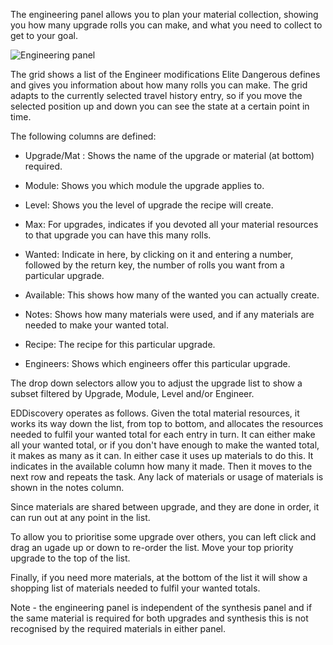 The engineering panel allows you to plan your material collection, showing you how many upgrade rolls you can make, and what you need to collect to get to your goal.

![Engineering panel](http://imgur.com/3exQg7U.png)

The grid shows a list of the Engineer modifications Elite Dangerous defines and gives you information about how many rolls you can make. The grid adapts to the currently selected travel history entry, so if you move the selected position up and down you can see the state at a certain point in time.

The following columns are defined:

 * Upgrade/Mat : Shows the name of the upgrade or material (at bottom) required.

 * Module: Shows you which module the upgrade applies to.

 * Level: Shows you the level of upgrade the recipe will create.

 * Max: For upgrades, indicates if you devoted all your material resources to that upgrade you can have this many rolls.

 * Wanted: Indicate in here, by clicking on it and entering a number, followed by the return key, the number of rolls you want from a particular upgrade.

 * Available: This shows how many of the wanted you can actually create.

 * Notes: Shows how many materials were used, and if any materials are needed to make your wanted total.

 * Recipe: The recipe for this particular upgrade.

 * Engineers: Shows which engineers offer this particular upgrade.

The drop down selectors allow you to adjust the upgrade list to show a subset filtered by Upgrade, Module, Level and/or Engineer.

EDDiscovery operates as follows. Given the total material resources, it works its way down the list, from top to bottom, and allocates the resources needed to fulfil your wanted total for each entry in turn. It can either make all your wanted total, or if you don't have enough to make the wanted total, it makes as many as it can. In either case it uses up materials to do this. It indicates in the available column how many it made. Then it moves to the next row and repeats the task. Any lack of materials or usage of materials is shown in the notes column.

Since materials are shared between upgrade, and they are done in order, it can run out at any point in the list.

To allow you to prioritise some upgrade over others, you can left click and drag an ugade up or down to re-order the list. Move your top priority upgrade to the top of the list.

Finally, if you need more materials, at the bottom of the list it will show a shopping list of materials needed to fulfil your wanted totals.

Note - the engineering panel is independent of the synthesis panel and if the same material is required for both upgrades and synthesis this is not recognised by the required materials in either panel.